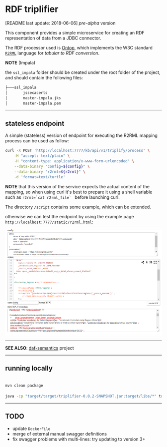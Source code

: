 
RDF triplifier
=========================

[README last update: 2018-06-06] *pre-alpha* version

This component provides a simple microservice for creating an RDF representation of data from a JDBC connector.

The RDF processor used is [Ontop](https://ontop.inf.unibz.it/), which implements the W3C standard [`R2RML`](https://www.w3.org/TR/r2rml/) language for *tabular to RDF conversion*.

**NOTE** (Impala)

the `ssl_impala` folder should be created under the root folder of the project, and should contain the following files:

```bash
├───ssl_impala
│       jssecacerts
│       master-impala.jks
│       master-impala.pem
```

* * *

## stateless endpoint

A simple (stateless) version of endpoint for executing the R2RML mapping process can be used as follow:


```bash
curl -X POST 'http://localhost:7777/kb/api/v1/triplify/process' \
	-H "accept: text/plain" \
	-H "content-type: application/x-www-form-urlencoded" \
	--data-binary "config=${config}" \
	--data-binary "r2rml=${r2rml}" \
	-d 'format=text/turtle'
```

**NOTE** that this version of the service expects the actual content of the mapping, so when using curl it's best to prepare it
using a shell variable such as ```r2rml=`cat r2rml_file` ``` before launching curl.

The directory `/script` contains some example, which can be extended.


otherwise we can test the endpoint by using the example page `http://localhost:7777/static/r2rml.html`:

![http_rdf_processor](./docs/img/http_rdf_processor.png)

* * *

**SEE ALSO**: [daf-semantics](https://github.com/italia/daf-semantics) project


* * *

## running locally


```bash

mvn clean package

java -cp "target/target/triplifier-0.0.2-SNAPSHOT.jar;target/libs/*" triplifier.main.MainHTTPTriplifier

```


* * *


## TODO

+ update `DockerFile`
+ merge of external manual swagger definitions
+ fix swagger problems with multi-lines: try updating to version 3+






